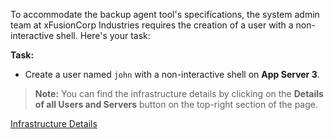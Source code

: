 To accommodate the backup agent tool's specifications, the system admin team at xFusionCorp Industries requires the creation of a user with a non-interactive shell. Here's your task:

**Task:**

- Create a user named `john` with a non-interactive shell on **App Server 3**.

> **Note:** You can find the infrastructure details by clicking on the **Details of all Users and Servers** button on the top-right section of the page.

[Infrastructure Details](https://kodekloudhub.github.io/kodekloud-engineer/docs/projects/nautilus#infrastructure-details)